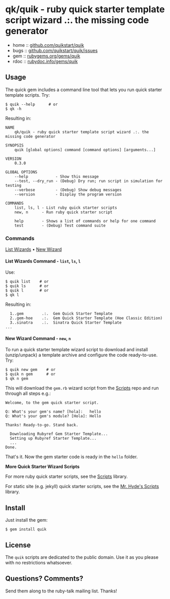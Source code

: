 # qk/quik - ruby quick starter template script wizard .:. the missing code generator

* home  :: [github.com/quikstart/quik](https://github.com/quikstart/quik)
* bugs  :: [github.com/quikstart/quik/issues](https://github.com/quikstart/quik/issues)
* gem   :: [rubygems.org/gems/quik](https://rubygems.org/gems/quik)
* rdoc  :: [rubydoc.info/gems/quik](http://rubydoc.info/gems/quik)


## Usage

The quick gem includes a command line tool that lets you
run quick starter template scripts. Try:

```
$ quik --help      # or
$ qk -h
```

Resulting in:

```
NAME
    qk/quik - ruby quick starter template script wizard .:. the missing code generator

SYNOPSIS
    quik [global options] command [command options] [arguments...]

VERSION
    0.3.0

GLOBAL OPTIONS
    --help            - Show this message
    --test, --dry_run - (Debug) Dry run; run script in simulation for testing
    --verbose         - (Debug) Show debug messages
    --version         - Display the program version

COMMANDS
    list, ls, l - List ruby quick starter scripts
    new, n      - Run ruby quick starter script

    help        - Shows a list of commands or help for one command
    test        - (Debug) Test command suite
```


### Commands

[List Wizards](#list-wizard-command---list-ls-l) • 
[New Wizard](#new-wizard-command---new-n)


#### List Wizards Command - `list`, `ls`, `l`

Use:

```
$ quik list    # or
$ quik ls      # or
$ quik l       # or
$ qk l
```

Resulting in:

```
  1..gem        .:.  Gem Quick Starter Template
  2..gem-hoe    .:.  Gem Quick Starter Template (Hoe Classic Edition)
  3..sinatra    .:.  Sinatra Quick Starter Template
...
```


#### New Wizard Command - `new`, `n`

To run a quick starter template wizard script
to download and install (unzip/unpack) a template archive and configure
the code ready-to-use. Try:


```
$ quik new gem    # or
$ quik n gem      # or
$ qk n gem
```

This will download the `gem.rb` wizard script
from the [Scripts](https://github.com/quikstart/scripts) repo
and run through all steps e.g.:

```
Welcome, to the gem quick starter script.

Q: What's your gem's name? [hola]:   hello
Q: What's your gem's module? [Hola]: Hello

Thanks! Ready-to-go. Stand back.

  Downloading Rubyref Gem Starter Template...
  Setting up Rubyref Starter Template...
  ...
Done.
```

That's it. Now the gem starter code is ready in the `hello`
folder.


**More Quick Starter Wizard Scripts**

For more ruby quick starter scripts, see the [Scripts](https://github.com/quikstart/scripts) library.

For static site (e.g. jekyll) quick starter scripts, see the  [Mr. Hyde's Scripts](https://github.com/mrhydescripts/scripts) library.



## Install

Just install the gem:

    $ gem install quik


## License

The `quik` scripts are dedicated to the public domain.
Use it as you please with no restrictions whatsoever.

## Questions? Comments?

Send them along to the ruby-talk mailing list.
Thanks!
